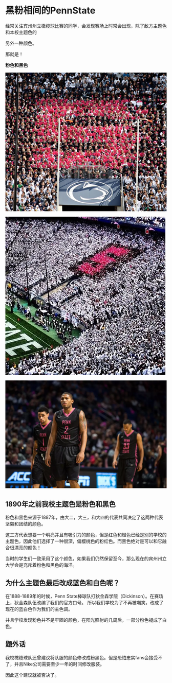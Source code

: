 # 黑粉相间的PennState

经常关注宾州州立橄榄球比赛的同学，会发现赛场上时常会出现，除了敌方主题色和本校主题色的

另外一种颜色。

那就是！

**粉色和黑色**

![](../.gitbook/assets/image%20%2866%29.png)

![](../.gitbook/assets/image%20%28226%29.png)

![](../.gitbook/assets/image%20%28132%29.png)

## **1890年之前我校主题色是粉色和黑色**

粉色和黑色来源于1887年，由大二，大三，和大四的代表共同决定了这两种代表坚毅和团结的颜色。

这三方代表想要一个明亮并且有吸引力的颜色，但是红色和橙色已经是别的学校的主题色，因此他们选择了一种很深，偏樱桃色的粉红色。而黑色绝对是可以和它融合很漂亮的颜色！

当时的学生们一致采用了这个颜色，如果我们仍然保留至今，那么现在的宾州州立大学会是充斥着粉色和黑色的海洋。

## **为什么主题色最后改成蓝色和白色呢？**

在1888-1889年的时候，Penn State棒球队打狄金森学院（Dickinson）。在赛场上，狄金森队伍改编了我们的官方口号。 所以我们学校为了不再被嘲笑，改成了现在的蓝白色作为我们的主色调。

并且学校发现粉色并不是牢固的颜色，在阳光照射的几周后，一部分粉色褪成了白色。

## **题外话**

我校橄榄球队还曾建议将队服的颜色修改成粉黑色。但是恐怕忠实fans会接受不了，并且Nike公司需要至少一年的时间修改服装。 

因此这个建议就被否决了。

